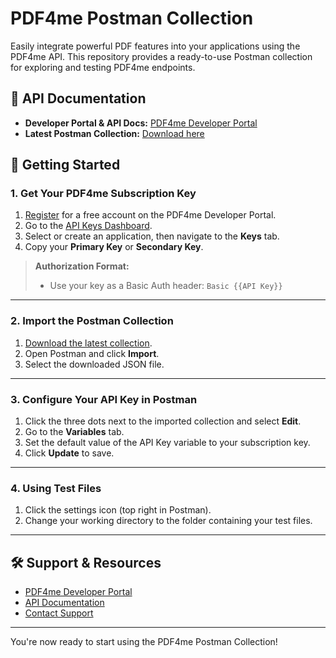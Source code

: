 # PDF4me Postman Collection

Easily integrate powerful PDF features into your applications using the PDF4me API. This repository provides a ready-to-use Postman collection for exploring and testing PDF4me endpoints.

## 📄 API Documentation

- **Developer Portal & API Docs:** [PDF4me Developer Portal](https://dev.pdf4me.com/)
- **Latest Postman Collection:** [Download here](https://developer.pdf4me-dev.net/apiv2/documentation/postman/)

## 🚀 Getting Started

### 1. Get Your PDF4me Subscription Key

1. [Register](https://dev.pdf4me.com/) for a free account on the PDF4me Developer Portal.
2. Go to the [API Keys Dashboard](https://dev.pdf4me.com/dashboard/#/api-keys).
3. Select or create an application, then navigate to the **Keys** tab.
4. Copy your **Primary Key** or **Secondary Key**.

> **Authorization Format:**
> - Use your key as a Basic Auth header: `Basic {{API Key}}`

---

### 2. Import the Postman Collection

1. [Download the latest collection](https://dev.pdf4me.com/apiv2/documentation/postman/).
2. Open Postman and click **Import**.
3. Select the downloaded JSON file.

---

### 3. Configure Your API Key in Postman

1. Click the three dots next to the imported collection and select **Edit**.
2. Go to the **Variables** tab.
3. Set the default value of the API Key variable to your subscription key.
4. Click **Update** to save.

---

### 4. Using Test Files

1. Click the settings icon (top right in Postman).
2. Change your working directory to the folder containing your test files.

---

## 🛠️ Support & Resources
- [PDF4me Developer Portal](https://dev.pdf4me.com/)
- [API Documentation](https://dev.pdf4me.com/documentation/)
- [Contact Support](https://dev.pdf4me.com/contact/)

---

You're now ready to start using the PDF4me Postman Collection!
